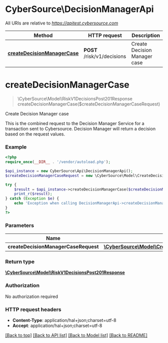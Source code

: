 # CyberSource\DecisionManagerApi

All URIs are relative to *https://apitest.cybersource.com*

Method | HTTP request | Description
------------- | ------------- | -------------
[**createDecisionManagerCase**](DecisionManagerApi.md#createDecisionManagerCase) | **POST** /risk/v1/decisions | Create Decision Manager case


# **createDecisionManagerCase**
> \CyberSource\Model\RiskV1DecisionsPost201Response createDecisionManagerCase($createDecisionManagerCaseRequest)

Create Decision Manager case

This is the combined request to the Decision Manager Service for a transaction sent to Cybersource. Decision Manager will return a decision based on the request values.

### Example
```php
<?php
require_once(__DIR__ . '/vendor/autoload.php');

$api_instance = new CyberSource\Api\DecisionManagerApi();
$createDecisionManagerCaseRequest = new \CyberSource\Model\CreateDecisionManagerCaseRequest(); // \CyberSource\Model\CreateDecisionManagerCaseRequest | 

try {
    $result = $api_instance->createDecisionManagerCase($createDecisionManagerCaseRequest);
    print_r($result);
} catch (Exception $e) {
    echo 'Exception when calling DecisionManagerApi->createDecisionManagerCase: ', $e->getMessage(), PHP_EOL;
}
?>
```

### Parameters

Name | Type | Description  | Notes
------------- | ------------- | ------------- | -------------
 **createDecisionManagerCaseRequest** | [**\CyberSource\Model\CreateDecisionManagerCaseRequest**](../Model/CreateDecisionManagerCaseRequest.md)|  |

### Return type

[**\CyberSource\Model\RiskV1DecisionsPost201Response**](../Model/RiskV1DecisionsPost201Response.md)

### Authorization

No authorization required

### HTTP request headers

 - **Content-Type**: application/hal+json;charset=utf-8
 - **Accept**: application/hal+json;charset=utf-8

[[Back to top]](#) [[Back to API list]](../../README.md#documentation-for-api-endpoints) [[Back to Model list]](../../README.md#documentation-for-models) [[Back to README]](../../README.md)

